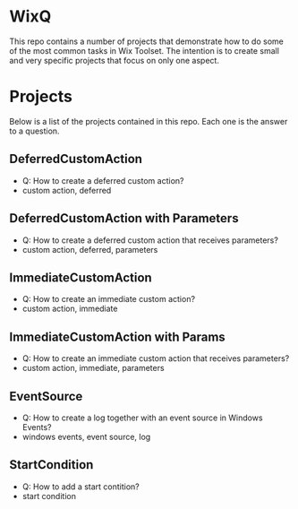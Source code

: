 # WixQ
This repo contains a number of projects that demonstrate how to do some of the most common tasks in Wix Toolset.
The intention is to create small and very specific projects that focus on only one aspect.

# Projects
Below is a list of the projects contained in this repo. Each one is the answer to a question.

## DeferredCustomAction
- Q: How to create a deferred custom action?
- custom action, deferred

## DeferredCustomAction with Parameters
- Q: How to create a deferred custom action that receives parameters?
- custom action, deferred, parameters

## ImmediateCustomAction
- Q: How to create an immediate custom action?
- custom action, immediate

## ImmediateCustomAction with Params
- Q: How to create an immediate custom action that receives parameters?
- custom action, immediate, parameters

## EventSource
- Q: How to create a log together with an event source in Windows Events?
- windows events, event source, log

## StartCondition
- Q: How to add a start contition?
- start condition
